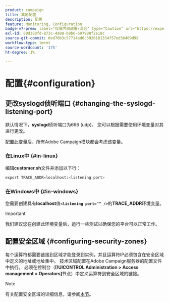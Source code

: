 ```yaml
---
product: campaign
title: 其他配置
description: 配置
feature: Monitoring, Configuration
badge-v7-prem: label="仅限内部部署/混合" type="Caution" url="https://experienceleague.adobe.com/docs/campaign-classic/using/installing-campaign-classic/architecture-and-hosting-models/hosting-models-lp/hosting-models.html?lang=zh-Hans" tooltip="仅适用于内部部署和混合部署"
exl-id: 80d388fd-873c-4a08-b8b6-697988f2a18c
source-git-commit: 0ed70b3c57714ad6c3926181334f57ed3b409d98
workflow-type: tm+mt
source-wordcount: '175'
ht-degree: 1%

---
```


# 配置{#configuration}



## 更改syslogd侦听端口 {#changing-the-syslogd-listening-port}

默认情况下，**syslogd**&#x200B;侦听端口为666 (udp)。 您可以根据需要使用环境变量对其进行更改。

配置此变量后，所有Adobe Campaign模块都会考虑该变量。

### 在Linux中 {#in-linux}

编辑&#x200B;**customer.sh**&#x200B;文件并添加以下行：

```sql
export TRACE_ADDR=localhost:<listening port>
```

### 在Windows中 {#in-windows}

您需要创建具有&#x200B;**localhost**&#x200B;值&#x200B;**`<listening port="" />`**&#x200B;的&#x200B;**TRACE_ADDR**&#x200B;环境变量。

>[!IMPORTANT]
>
>我们建议您在创建此环境变量后，运行一些测试以确保您的平台可以正常工作。

## 配置安全区域 {#configuring-security-zones}

每个运算符都需要链接到区域才能登录到实例，并且运算符IP必须包含在安全区域中定义的地址或地址集中。 技术区域配置在Adobe Campaign服务器的配置文件中执行。 必须在控制台（**[!UICONTROL Administration > Access management > Operators]**&#x200B;节点）中定义运算符到安全区域的链接。

>[!NOTE]
>
>有关配置安全区域的详细信息，请参阅[本节](../../installation/using/security-zones.md)。
